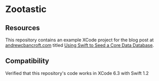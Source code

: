 # Zootastic

## Resources
This repository contains an example XCode project for the blog post at [andrewcbancroft.com](http://www.andrewcbancroft.com) titled [Using Swift to Seed a Core Data Database](http://www.andrewcbancroft.com/2015/02/25/using-swift-to-seed-a-core-data-database/).

## Compatibility
Verified that this repository's code works in XCode 6.3 with Swift 1.2
